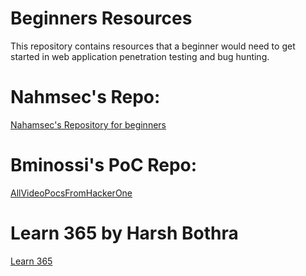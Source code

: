# Beginners Resources
This repository contains resources that a beginner would need to get started in web application penetration testing and bug hunting.

# Nahmsec's Repo:
[Nahamsec's Repository for beginners](https://github.com/nahamsec/Resources-for-Beginner-Bug-Bounty-Hunters)

#  Bminossi's PoC Repo:
[AllVideoPocsFromHackerOne](https://github.com/bminossi/AllVideoPocsFromHackerOne)

# Learn 365 by Harsh Bothra
[Learn 365](https://github.com/harsh-bothra/learn365)
